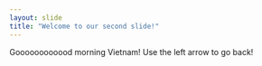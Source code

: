 ```yaml
---
layout: slide
title: "Welcome to our second slide!"
---
```

Goooooooooood morning Vietnam!
Use the left arrow to go back!
